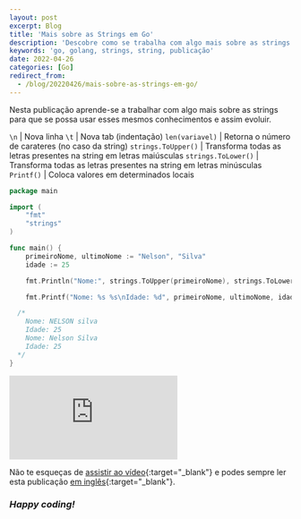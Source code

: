 ```yaml
---
layout: post
excerpt: Blog
title: 'Mais sobre as Strings em Go'
description: 'Descobre como se trabalha com algo mais sobre as strings na linguagem de programação Go. Obtém respostas às tuas dúvidas com a teoria e os exemplos apresentados.'
keywords: 'go, golang, strings, string, publicação'
date: 2022-04-26
categories: [Go]
redirect_from:
  - /blog/20220426/mais-sobre-as-strings-em-go/
---
```


Nesta publicação aprende-se a trabalhar com algo mais sobre as strings para que se possa usar esses mesmos conhecimentos e assim evoluir.

`\n` | Nova linha
`\t` | Nova tab (indentação)
`len(variavel)` | Retorna o número de carateres (no caso da string)
`strings.ToUpper()` | Transforma todas as letras presentes na string em letras maiúsculas
`strings.ToLower()` | Transforma todas as letras presentes na string em letras minúsculas
`Printf()` | Coloca valores em determinados locais

```go
package main

import (
	"fmt"
	"strings"
)

func main() {
	primeiroNome, ultimoNome := "Nelson", "Silva"
	idade := 25

	fmt.Println("Nome:", strings.ToUpper(primeiroNome), strings.ToLower(ultimoNome), "\nIdade:", idade)

	fmt.Printf("Nome: %s %s\nIdade: %d", primeiroNome, ultimoNome, idade)

  /*
    Nome: NELSON silva
    Idade: 25
    Nome: Nelson Silva
    Idade: 25
  */
}
```

<div class="video-container">
  <iframe src="https://www.youtube.com/embed/4xldTbYwVcM" frameborder="0" allowfullscreen></iframe>
</div>

Não te esqueças de [assistir ao vídeo](https://youtu.be/4xldTbYwVcM){:target="\_blank"} e podes sempre ler esta publicação [em inglês](https://nelsonsilvadev.com/blog/more-about-strings-in-go/){:target="\_blank"}.

### _Happy coding!_
